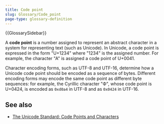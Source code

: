 ```yaml
---
title: Code point
slug: Glossary/Code_point
page-type: glossary-definition
---
```


{{GlossarySidebar}}

A **code point** is a number assigned to represent an abstract character in a system for representing text (such as Unicode). In Unicode, a code point is expressed in the form "U+1234" where "1234" is the assigned number. For example, the character "A" is assigned a code point of U+0041.

Character encoding forms, such as UTF-8 and UTF-16, determine how a Unicode code point should be encoded as a sequence of bytes. Different encoding forms may encode the same code point as different byte sequences: for example, the Cyrillic character "Ф", whose code point is U+0424, is encoded as `0xd0a4` in UTF-8 and as `0x0424` in UTF-16.

## See also

- [The Unicode Standard: Code Points and Characters](https://www.unicode.org/versions/Unicode14.0.0/ch02.pdf#G25564)

